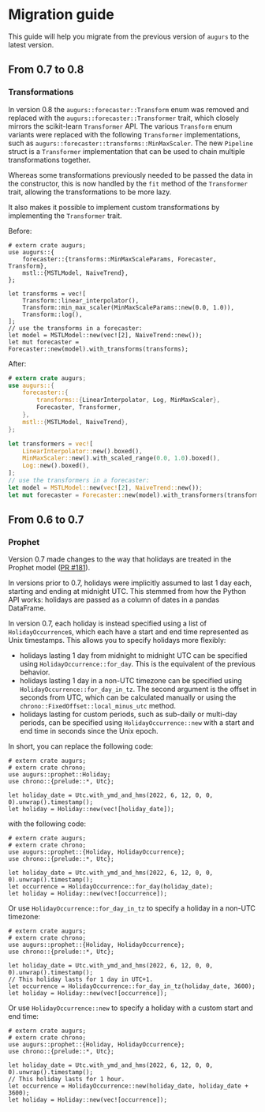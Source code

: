 # Migration guide

This guide will help you migrate from the previous version of `augurs` to the latest version.

## From 0.7 to 0.8

### Transformations

In version 0.8 the `augurs::forecaster::Transform` enum was removed and replaced with the
`augurs::forecaster::Transformer` trait, which closely mirrors the scikit-learn `Transformer`
API. The various `Transform` enum variants were replaced with the following `Transformer`
implementations, such as `augurs::forecaster::transforms::MinMaxScaler`. The new `Pipeline`
struct is a `Transformer` implementation that can be used to chain multiple transformations
together.

Whereas some transformations previously needed to be passed the data in the constructor, this
is now handled by the `fit` method of the `Transformer` trait, allowing the transformations
to be more lazy.

It also makes it possible to implement custom transformations by implementing the `Transformer`
trait.

Before:

```rust,ignore
# extern crate augurs;
use augurs::{
    forecaster::{transforms::MinMaxScaleParams, Forecaster, Transform},
    mstl::{MSTLModel, NaiveTrend},
};

let transforms = vec![
    Transform::linear_interpolator(),
    Transform::min_max_scaler(MinMaxScaleParams::new(0.0, 1.0)),
    Transform::log(),
];
// use the transforms in a forecaster:
let model = MSTLModel::new(vec![2], NaiveTrend::new());
let mut forecaster = Forecaster::new(model).with_transforms(transforms);
```

After:

```rust
# extern crate augurs;
use augurs::{
    forecaster::{
        transforms::{LinearInterpolator, Log, MinMaxScaler},
        Forecaster, Transformer,
    },
    mstl::{MSTLModel, NaiveTrend},
};

let transformers = vec![
    LinearInterpolator::new().boxed(),
    MinMaxScaler::new().with_scaled_range(0.0, 1.0).boxed(),
    Log::new().boxed(),
];
// use the transformers in a forecaster:
let model = MSTLModel::new(vec![2], NaiveTrend::new());
let mut forecaster = Forecaster::new(model).with_transformers(transformers);
```

## From 0.6 to 0.7

### Prophet

Version 0.7 made changes to the way that holidays are treated in the Prophet model ([PR #181](https://github.com/grafana/augurs/pull/181)).

In versions prior to 0.7, holidays were implicitly assumed to last 1 day each, starting and
ending at midnight UTC. This stemmed from how the Python API works: holidays are passed as
a column of dates in a pandas DataFrame.

In version 0.7, each holiday is instead specified using a list of `HolidayOccurrence`s, which
each have a start and end time represented as Unix timestamps. This allows you to specify
holidays more flexibly:

- holidays lasting 1 day from midnight to midnight UTC can be specified using `HolidayOccurrence::for_day`.
  This is the equivalent of the previous behavior.
- holidays lasting 1 day in a non-UTC timezone can be specified using `HolidayOccurrence::for_day_in_tz`.
  The second argument is the offset in seconds from UTC, which can be calculated manually or using
  the `chrono::FixedOffset::local_minus_utc` method.
- holidays lasting for custom periods, such as sub-daily or multi-day periods, can be specified using
  `HolidayOccurrence::new` with a start and end time in seconds since the Unix epoch.

In short, you can replace the following code:

```rust,ignore
# extern crate augurs;
# extern crate chrono;
use augurs::prophet::Holiday;
use chrono::{prelude::*, Utc};

let holiday_date = Utc.with_ymd_and_hms(2022, 6, 12, 0, 0, 0).unwrap().timestamp();
let holiday = Holiday::new(vec![holiday_date]);
```

with the following code:

```rust,ignore
# extern crate augurs;
# extern crate chrono;
use augurs::prophet::{Holiday, HolidayOccurrence};
use chrono::{prelude::*, Utc};

let holiday_date = Utc.with_ymd_and_hms(2022, 6, 12, 0, 0, 0).unwrap().timestamp();
let occurrence = HolidayOccurrence::for_day(holiday_date);
let holiday = Holiday::new(vec![occurrence]);
```

Or use `HolidayOccurrence::for_day_in_tz` to specify a holiday in a non-UTC timezone:

```rust,ignore
# extern crate augurs;
# extern crate chrono;
use augurs::prophet::{Holiday, HolidayOccurrence};
use chrono::{prelude::*, Utc};

let holiday_date = Utc.with_ymd_and_hms(2022, 6, 12, 0, 0, 0).unwrap().timestamp();
// This holiday lasts for 1 day in UTC+1.
let occurrence = HolidayOccurrence::for_day_in_tz(holiday_date, 3600);
let holiday = Holiday::new(vec![occurrence]);
```

Or use `HolidayOccurrence::new` to specify a holiday with a custom start and end time:

```rust,ignore
# extern crate augurs;
# extern crate chrono;
use augurs::prophet::{Holiday, HolidayOccurrence};
use chrono::{prelude::*, Utc};

let holiday_date = Utc.with_ymd_and_hms(2022, 6, 12, 0, 0, 0).unwrap().timestamp();
// This holiday lasts for 1 hour.
let occurrence = HolidayOccurrence::new(holiday_date, holiday_date + 3600);
let holiday = Holiday::new(vec![occurrence]);
```
